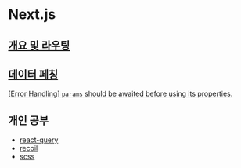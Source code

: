 # Next.js

## [개요 및 라우팅](readme/1.intro-route.md)

## [데이터 페칭](readme/2.data-fetch.md)

[[Error Handling] `params` should be awaited before using its properties.](https://tomymoon.tistory.com/208)

## 개인 공부

- [react-query](readme/react-query.md)
- [recoil](readme/recoil.md)
- [scss](readme/scss.md)

